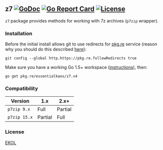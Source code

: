 ## z7 [![GoDoc](https://godoc.org/pkg.re/essentialkaos/z7.v4?status.svg)](https://godoc.org/pkg.re/essentialkaos/z7.v4) [![Go Report Card](https://goreportcard.com/badge/essentialkaos/z7)](https://goreportcard.com/report/essentialkaos/z7) [![License](https://gh.kaos.io/ekol.svg)](https://essentialkaos.com/ekol)

`z7` package provides methods for working with 7z archives (`p7zip` wrapper).

### Installation

Before the initial install allows git to use redirects for [pkg.re](https://github.com/essentialkaos/pkgre) service (reason why you should do this described [here](https://github.com/essentialkaos/pkgre#git-support)):

```
git config --global http.https://pkg.re.followRedirects true
```

Make sure you have a working Go 1.5+ workspace ([instructions](https://golang.org/doc/install)), then:

```
go get pkg.re/essentialkaos/z7.v4
```

### Compatibility

|      Version |      1.x |    2.x+ |
|--------------|----------|---------|
|  `p7zip 9.x` |    Full  | Partial |
| `p7zip 15.x` |  Partial |    Full |

### License

[EKOL](https://essentialkaos.com/ekol)
